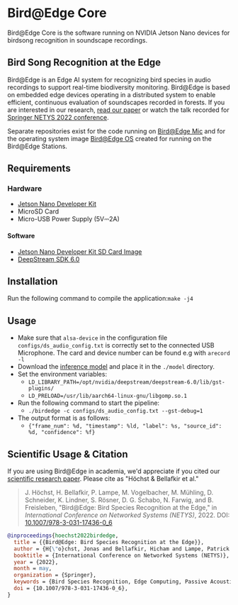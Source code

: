 # Bird@Edge Core

Bird@Edge Core is the software running on NVIDIA Jetson Nano devices for birdsong recognition in soundscape recordings.

## Bird Song Recognition at the Edge

Bird@Edge is an Edge AI system for recognizing bird species in audio recordings to support real-time biodiversity monitoring. Bird@Edge is based on embedded edge devices operating in a distributed system to enable efficient, continuous evaluation of soundscapes recorded in forests. If you are interested in our research, [read our paper](https://jonashoechst.de/assets/papers/hoechst2022birdedge.pdf) or watch the talk recorded for [Springer NETYS 2022 conference](https://www.youtube.com/watch?v=reAm4HSyQl8). 

Separate repositories exist for the code running on [Bird@Edge Mic](https://github.com/umr-ds/BirdEdge-Mic) and for the operating system image [Bird@Edge OS](https://github.com/umr-ds/BirdEdge-OS) created for running on the Bird@Edge Stations.

## Requirements
### Hardware
- [Jetson Nano Developer Kit](https://developer.nvidia.com/embedded/jetson-nano-developer-kit)
- MicroSD Card
- Micro-USB Power Supply (5V⎓2A)

#### Software 
- [Jetson Nano Developer Kit SD Card Image](https://developer.nvidia.com/embedded/learn/get-started-jetson-nano-devkit#write)
- [DeepStream SDK 6.0](https://developer.nvidia.com/deepstream-getting-started)

## Installation 

Run the following command to compile the application:```make -j4```


## Usage

- Make sure that ```alsa-device``` in the configuration file ```configs/ds_audio_config.txt```
is correctly set to the connected USB Microphone. The card and device number can be found e.g with ```arecord -l```
- Download the [inference model](https://pc12439.mathematik.uni-marburg.de/nextcloud/s/jfANCLCJR9jNQ8k) and place it in the ```./model``` directory.
- Set the environment variables:
  * ```LD_LIBRARY_PATH=/opt/nvidia/deepstream/deepstream-6.0/lib/gst-plugins/```
  * ```LD_PRELOAD=/usr/lib/aarch64-linux-gnu/libgomp.so.1```
- Run the following command to start the pipeline:
  * ```./birdedge -c configs/ds_audio_config.txt --gst-debug=1```
- The output format is as follows:
  * ```{"frame_num": %d, "timestamp": %ld, "label": %s, "source_id": %d, "confidence": %f}```

## Scientific Usage & Citation

If you are using Bird@Edge in academia, we'd appreciate if you cited our [scientific research paper](https://jonashoechst.de/assets/papers/hoechst2022birdedge.pdf). Please cite as "Höchst & Bellafkir et al."

> J. Höchst, H. Bellafkir, P. Lampe, M. Vogelbacher, M. Mühling, D. Schneider, K. Lindner, S. Rösner, D. G. Schabo, N. Farwig, and B. Freisleben, "Bird@Edge: Bird Species Recognition at the Edge," in *International Conference on Networked Systems (NETYS)*, 2022. DOI: [10.1007/978-3-031-17436-0_6](https://dx.doi.org/10.1007/978-3-031-17436-0_6)

```bibtex
@inproceedings{hoechst2022birdedge,
  title = {{Bird@Edge: Bird Species Recognition at the Edge}},
  author = {H{\"o}chst, Jonas and Bellafkir, Hicham and Lampe, Patrick and Vogelbacher, Markus and M{\"u}hling, Markus and Schneider, Daniel and Lindner, Kim and R{\"o}sner, Sascha and Schabo, Dana G. and Farwig, Nina and Freisleben, Bernd},
  booktitle = {International Conference on Networked Systems (NETYS)},
  year = {2022},
  month = may,
  organization = {Springer},
  keywords = {Bird Species Recognition, Edge Computing, Passive Acoustic Monitoring, Biodiversity},
  doi = {10.1007/978-3-031-17436-0_6},
}
```

